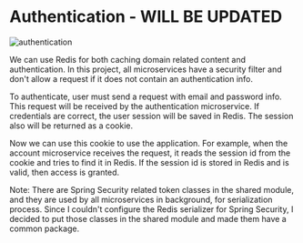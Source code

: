 # Authentication - WILL BE UPDATED

![authentication](https://user-images.githubusercontent.com/22731894/226122649-ed57b893-0c05-4dcf-a515-e3231a8c0790.svg)

We can use Redis for both caching domain related content and authentication. In this project, all microservices have a
security filter and don't allow a request if it does not contain an authentication info.

To authenticate, user must send a request with email and password info. This request will be received by the
authentication microservice. If credentials are correct, the user session will be saved in Redis. The session also will
be returned as a cookie.

Now we can use this cookie to use the application. For example, when the account microservice receives the request, it
reads the session id from the cookie and tries to find it in Redis. If the session id is stored in Redis and is valid,
then access is granted.

Note: There are Spring Security related token classes in the shared module, and they are used by all microservices in
background, for serialization process. Since I couldn't configure the Redis serializer for Spring Security, I decided to
put those classes in the shared module and made them have a common package.

